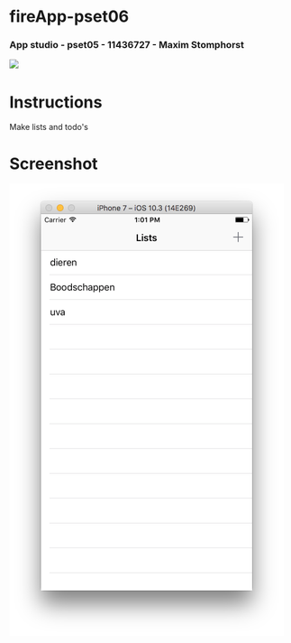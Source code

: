 # fireApp-pset06
### App studio - pset05 - 11436727 - Maxim Stomphorst

<img src='https://bettercodehub.com/edge/badge/majstomphorst/manyListPset05?branch=master'>

# Instructions
Make lists and todo's
# Screenshot
![alt tag](https://github.com/majstomphorst/manyListPset05/blob/master/doc/Screen%20Shot%202017-05-12%20at%2013.01.19.png)
